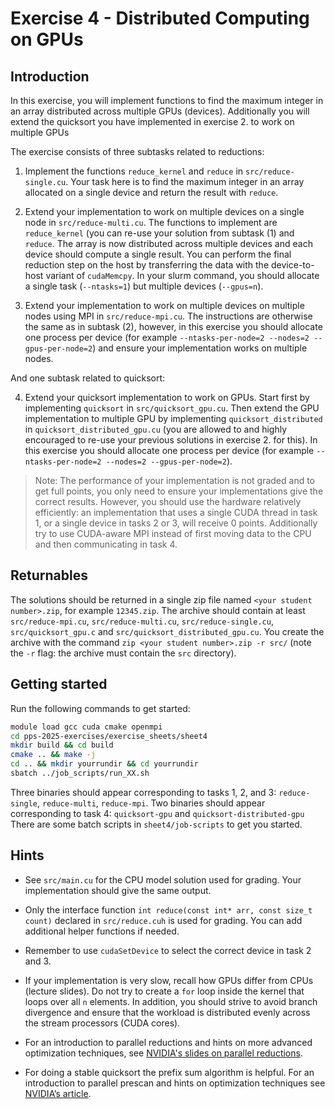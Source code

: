 # Exercise 4 - Distributed Computing on GPUs

## Introduction

In this exercise, you will implement functions to find the maximum integer in an array distributed across multiple GPUs (devices).
Additionally you will extend the quicksort you have implemented in exercise 2. to work on multiple GPUs


The exercise consists of three subtasks related to reductions:

  1. Implement the functions `reduce_kernel` and `reduce` in `src/reduce-single.cu`. Your task here is to find the maximum integer in an array allocated on a single device and return the result with `reduce`.
  
  2. Extend your implementation to work on multiple devices on a single node in `src/reduce-multi.cu`. The functions to implement are `reduce_kernel` (you can re-use your solution from subtask (1) and `reduce`. The array is now distributed across multiple devices and each device should compute a single result. You can perform the final reduction step on the host by transferring the data with the device-to-host variant of `cudaMemcpy`. In your slurm command, you should allocate a single task (`--ntasks=1`) but multiple devices (`--gpus=n`).

  3. Extend your implementation to work on multiple devices on multiple nodes using MPI in `src/reduce-mpi.cu`. The instructions are otherwise the same as in subtask (2), however, in this exercise you should allocate one process per device (for example `--ntasks-per-node=2 --nodes=2 --gpus-per-node=2`) and ensure your implementation works on multiple nodes.


And one subtask related to quicksort:

  4. Extend your quicksort implementation to work on GPUs. Start first by implementing `quicksort` in `src/quicksort_gpu.cu`. Then extend the GPU implementation to multiple GPU by implementing `quicksort_distributed` in `quicksort_distributed_gpu.cu` (you are allowed to and highly encouraged to re-use your previous solutions in exercise 2. for this).   In this exercise you should allocate one process per device (for example `--ntasks-per-node=2 --nodes=2 --gpus-per-node=2`).


> Note: The performance of your implementation is not graded and to get full points, you only need to ensure your implementations give the correct results. However, you should use the hardware relatively efficiently: an implementation that uses a single CUDA thread in task 1, or a single device in tasks 2 or 3, will receive 0 points. Additionally try to use CUDA-aware MPI instead of first moving data to the CPU and then communicating in task 4.

## Returnables

The solutions should be returned in a single zip file named `<your student number>.zip`, for example `12345.zip`. The archive should contain at least `src/reduce-mpi.cu`, `src/reduce-multi.cu`, `src/reduce-single.cu`, `src/quicksort_gpu.c` and `src/quicksort_distributed_gpu.cu`. You create the archive with the command `zip <your student number>.zip -r src/` (note the `-r` flag: the archive must contain the `src` directory). 

## Getting started

Run the following commands to get started:

```Bash
module load gcc cuda cmake openmpi
cd pps-2025-exercises/exercise_sheets/sheet4
mkdir build && cd build
cmake .. && make -j
cd .. && mkdir yourrundir && cd yourrundir
sbatch ../job_scripts/run_XX.sh
```

Three binaries should appear corresponding to tasks 1, 2, and 3: `reduce-single`, `reduce-multi`, `reduce-mpi`.
Two binaries should appear corresponding to task 4: `quicksort-gpu` and `quicksort-distributed-gpu`
There are some batch scripts in `sheet4/job-scripts` to get you started.


## Hints

  * See `src/main.cu` for the CPU model solution used for grading. Your implementation should give the same output.

  * Only the interface function `int reduce(const int* arr, const size_t count)` declared in `src/reduce.cuh` is used for grading. You can add additional helper functions if needed.

  * Remember to use `cudaSetDevice` to select the correct device in task 2 and 3.

  * If your implementation is very slow, recall how GPUs differ from CPUs (lecture slides). Do not try to create a `for` loop inside the kernel that loops over all `n` elements. In addition, you should strive to avoid branch divergence and ensure that the workload is distributed evenly across the stream processors (CUDA cores).

  * For an introduction to parallel reductions and hints on more advanced optimization techniques, see [NVIDIA's slides on parallel reductions](https://developer.download.nvidia.com/assets/cuda/files/reduction.pdf).

  * For doing a stable quicksort the prefix sum algorithm is helpful. For an introduction to parallel prescan and hints on optimization techniques see [NVIDIA’s article](https://developer.nvidia.com/gpugems/gpugems3/part-vi-gpu-computing/chapter-39-parallel-prefix-sum-scan-cuda).

